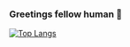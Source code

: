 ### Greetings fellow human 👋


<!-- My name is Louisa (she/them), I am enjoying learning C programming  -->
[![Top Langs](https://github-readme-stats.vercel.app/api/top-langs/?username=lmalki-h&layout=compact)](https://github.com/anuraghazra/github-readme-stats)

<!--
- 🔭 I’m currently working on a ELF-64 packer
- 📚 Languages: 
-->
